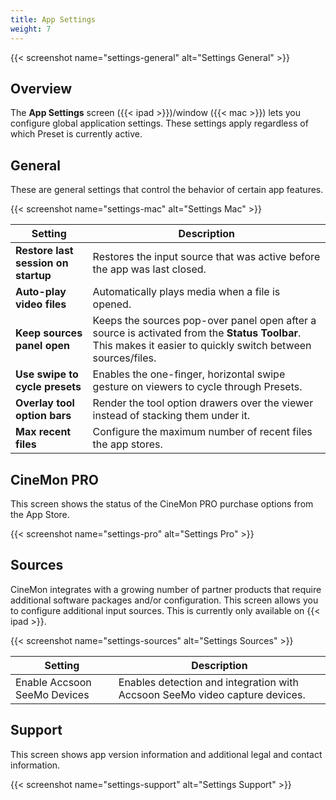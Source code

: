 ```yaml
---
title: App Settings
weight: 7
---
```


{{< screenshot name="settings-general" alt="Settings General" >}}

## Overview

The **App Settings** screen ({{< ipad >}})/window ({{< mac >}}) lets you configure global application settings. These settings apply regardless of which Preset is currently active.

## General

These are general settings that control the behavior of certain app features.

{{< screenshot name="settings-mac" alt="Settings Mac" >}}

| Setting | Description |
|---------|-------------|
| **Restore last session on startup** | Restores the input source that was active before the app was last closed. |
| **Auto-play video files** | Automatically plays media when a file is opened. |
| **Keep sources panel open** | Keeps the sources pop-over panel open after a source is activated from the **Status Toolbar**. This makes it easier to quickly switch between sources/files. |
| **Use swipe to cycle presets** | Enables the one-finger, horizontal swipe gesture on viewers to cycle through Presets. |
| **Overlay tool option bars** | Render the tool option drawers over the viewer instead of stacking them under it. |
| **Max recent files** | Configure the maximum number of recent files the app stores. |

## CineMon PRO

This screen shows the status of the CineMon PRO purchase options from the App Store.

{{< screenshot name="settings-pro" alt="Settings Pro" >}}

## Sources

CineMon integrates with a growing number of partner products that require additional software packages and/or configuration. This screen allows you to configure additional input sources. This is currently only available on {{< ipad >}}.

{{< screenshot name="settings-sources" alt="Settings Sources" >}}

| Setting | Description |
|---------|-------------|
| Enable Accsoon SeeMo Devices | Enables detection and integration with Accsoon SeeMo video capture devices. |

## Support

This screen shows app version information and additional legal and contact information.

{{< screenshot name="settings-support" alt="Settings Support" >}}

